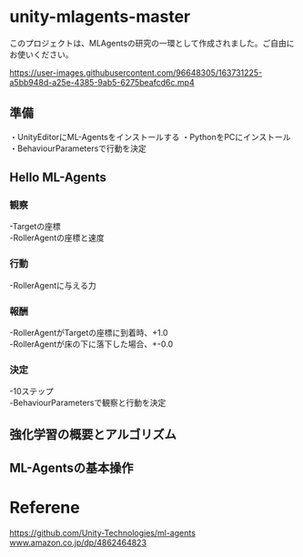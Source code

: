 # unity-mlagents-master
このプロジェクトは、MLAgentsの研究の一環として作成されました。ご自由にお使いください。 

https://user-images.githubusercontent.com/96648305/163731225-a5bb948d-a25e-4385-9ab5-6275beafcd6c.mp4

## 準備
・UnityEditorにML-Agentsをインストールする 
・PythonをPCにインストール   
・BehaviourParametersで行動を決定  

## Hello ML-Agents
### 観察
-Targetの座標  
-RollerAgentの座標と速度  
### 行動
-RollerAgentに与える力  
### 報酬
-RollerAgentがTargetの座標に到着時、+1.0  
-RollerAgentが床の下に落下した場合、+-0.0  
### 決定
-10ステップ  
-BehaviourParametersで観察と行動を決定  

## 強化学習の概要とアルゴリズム

## ML-Agentsの基本操作


# Referene
https://github.com/Unity-Technologies/ml-agents  
www.amazon.co.jp/dp/4862464823
